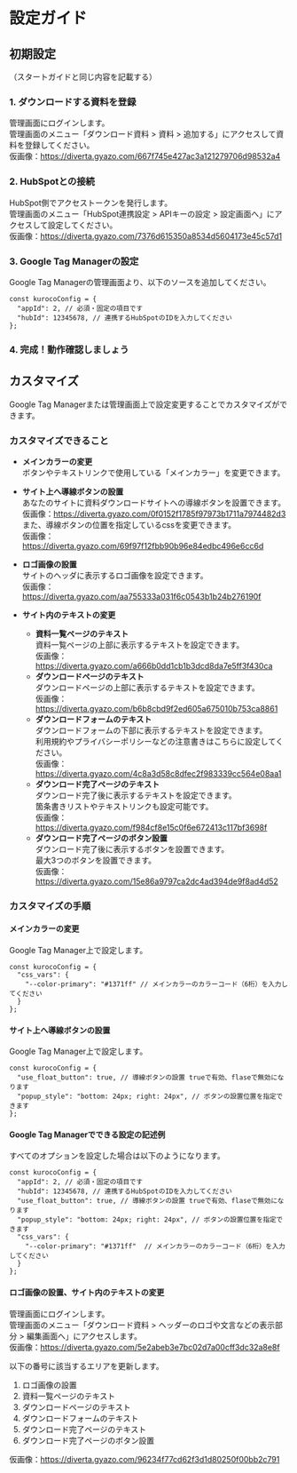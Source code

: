 # 設定ガイド

## 初期設定

（スタートガイドと同じ内容を記載する）

### 1. ダウンロードする資料を登録

管理画面にログインします。  
管理画面のメニュー「ダウンロード資料 > 資料 > 追加する」にアクセスして資料を登録してください。  
仮画像：https://diverta.gyazo.com/667f745e427ac3a121279706d98532a4

### 2. HubSpotとの接続

HubSpot側でアクセストークンを発行します。  
管理画面のメニュー「HubSpot連携設定 > APIキーの設定 > 設定画面へ」にアクセスして設定してください。  
仮画像：https://diverta.gyazo.com/7376d615350a8534d5604173e45c57d1

### 3. Google Tag Managerの設定

Google Tag Managerの管理画面より、以下のソースを追加してください。
```
const kurocoConfig = {
  "appId": 2, // 必須・固定の項目です
  "hubId": 12345678, // 連携するHubSpotのIDを入力してください
};
```

### 4. 完成！動作確認しましょう

## カスタマイズ

Google Tag Managerまたは管理画面上で設定変更することでカスタマイズができます。

### カスタマイズできること

- **メインカラーの変更**  
  ボタンやテキストリンクで使用している「メインカラー」を変更できます。

- **サイト上へ導線ボタンの設置**  
  あなたのサイトに資料ダウンロードサイトへの導線ボタンを設置できます。  
  仮画像：https://diverta.gyazo.com/0f0152f1785f97973b1711a7974482d3  
  また、導線ボタンの位置を指定しているcssを変更できます。  
  仮画像：https://diverta.gyazo.com/69f97f12fbb90b96e84edbc496e6cc6d

- **ロゴ画像の設置**  
  サイトのヘッダに表示するロゴ画像を設定できます。  
  仮画像：https://diverta.gyazo.com/aa755333a031f6c0543b1b24b276190f

- **サイト内のテキストの変更**
  - **資料一覧ページのテキスト**  
    資料一覧ページの上部に表示するテキストを設定できます。  
    仮画像：https://diverta.gyazo.com/a666b0dd1cb1b3dcd8da7e5ff3f430ca
  - **ダウンロードページのテキスト**  
    ダウンロードページの上部に表示するテキストを設定できます。  
    仮画像：https://diverta.gyazo.com/b6b8cbd9f2ed605a675010b753ca8861
  - **ダウンロードフォームのテキスト**  
    ダウンロードフォームの下部に表示するテキストを設定できます。  
    利用規約やプライバシーポリシーなどの注意書きはこちらに設定してください。  
    仮画像：https://diverta.gyazo.com/4c8a3d58c8dfec2f983339cc564e08aa1
  - **ダウンロード完了ページのテキスト**  
    ダウンロード完了後に表示するテキストを設定できます。  
    箇条書きリストやテキストリンクも設定可能です。  
    仮画像：https://diverta.gyazo.com/f984cf8e15c0f6e672413c117bf3698f
  - **ダウンロード完了ページのボタン設置**  
    ダウンロード完了後に表示するボタンを設置できます。  
    最大3つのボタンを設置できます。  
    仮画像：https://diverta.gyazo.com/15e86a9797ca2dc4ad394de9f8ad4d52


### カスタマイズの手順

#### メインカラーの変更
Google Tag Manager上で設定します。
```
const kurocoConfig = {
  "css_vars": {
    "--color-primary": "#1371ff" // メインカラーのカラーコード（6桁）を入力してください
  }
};
```

#### サイト上へ導線ボタンの設置
Google Tag Manager上で設定します。
```
const kurocoConfig = {
  "use_float_button": true, // 導線ボタンの設置 trueで有効、flaseで無効になります
  "popup_style": "bottom: 24px; right: 24px", // ボタンの設置位置を指定できます
};
```

#### Google Tag Managerでできる設定の記述例
すべてのオプションを設定した場合は以下のようになります。
```
const kurocoConfig = {
  "appId": 2, // 必須・固定の項目です
  "hubId": 12345678, // 連携するHubSpotのIDを入力してください
  "use_float_button": true, // 導線ボタンの設置 trueで有効、flaseで無効になります
  "popup_style": "bottom: 24px; right: 24px", // ボタンの設置位置を指定できます
  "css_vars": {
    "--color-primary": "#1371ff"  // メインカラーのカラーコード（6桁）を入力してください
  }
};
```

#### ロゴ画像の設置、サイト内のテキストの変更
管理画面にログインします。  
管理画面のメニュー「ダウンロード資料 > ヘッダーのロゴや文言などの表示部分 > 編集画面へ」にアクセスします。  
仮画像：https://diverta.gyazo.com/5e2abeb3e7bc02d7a00cff3dc32a8e8f

以下の番号に該当するエリアを更新します。
1. ロゴ画像の設置
2. 資料一覧ページのテキスト
3. ダウンロードページのテキスト
4. ダウンロードフォームのテキスト
5. ダウンロード完了ページのテキスト
6. ダウンロード完了ページのボタン設置

仮画像：https://diverta.gyazo.com/96234f77cd62f3d1d80250f00bb2c791
